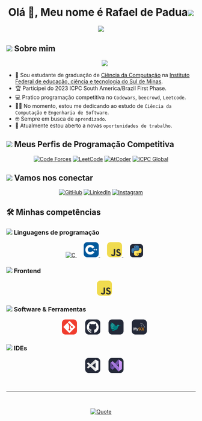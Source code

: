 <h1 align="center">Olá 👋, Meu nome é Rafael de Padua<img src="https://media.giphy.com/media/hvRJCLFzcasrR4ia7z/giphy.gif" width="40"></h1>
<p align="center">
  <a href="https://github.com/RfaelPadua"><img src="https://readme-typing-svg.herokuapp.com?font=new+times+roman&pause=1000&color=C8BE25&repeat=false&width=435&lines=Estudante+de+Ci%C3%AAncia+da+Computa%C3%A7%C3%A3o"></a>

## <picture><img src = "https://github.com/7oSkaaa/7oSkaaa/blob/main/Images/about_me.gif?raw=true" width = 50px></picture> Sobre mim

<picture> <img align="right" src="https://github.com/7oSkaaa/7oSkaaa/blob/main/Images/Right_Side.gif?raw=true" width = 250px></picture>

<br>

- :school: Sou estudante de graduação de [Ciência da Computação](https://portal.ifsuldeminas.edu.br/) na [Instituto Federal de educação, ciência e tecnologia do Sul de Minas](https://portal.ifsuldeminas.edu.br/).
- :trophy: Participei do 2023 ICPC South America/Brazil First Phase.
- :computer: Pratico programação competitiva no `Codewars`, `beecrowd`, `Leetcode`.
- :student: No momento, estou me dedicando ao estudo de `Ciência da Computação` e `Engenharia de Software`.
- :nerd_face: Sempre em busca de `aprendizado`.
- :thinking: Atualmente estou aberto a novas `oportunidades de trabalho`.


## <picture> <img src="https://github.com/7oSkaaa/7oSkaaa/blob/main/Images/competitive_programming_profile.png?raw=true" width=40> </picture> Meus Perfis de Programação Competitiva

<p align="center">
  <a href="https://www.beecrowd.com.br/judge/pt/profile/862308"><img src="https://www.beecrowd.com.br/judge/favicon.ico?1635097036" width="60" alt="Code Forces"/></a>
	<a href="https://leetcode.com/Rfae/"><img src="https://img.icons8.com/external-tal-revivo-shadow-tal-revivo/50/000000/external-level-up-your-coding-skills-and-quickly-land-a-job-logo-shadow-tal-revivo.png" alt="LeetCode"/></a>
	<a href="https://www.codewars.com/users/Rfael-Padua"><img src="https://docs.codewars.com/logo.svg" alt="AtCoder" width = "55"/></a>
	<a href="https://icpc.global/ICPCID/49KXBJR048TN"><img src="https://i.ibb.co/6J0r7rW/Daco-5610880.png" alt="ICPC Global" width = 60px /></a>     
</p>

## <picture> <img src="https://github.com/7oSkaaa/7oSkaaa/blob/main/Images/Connect-with-me.gif?raw=true" width="100px"> </picture> Vamos nos conectar
<p align="center">
	<a href="https://github.com/RfaelPadua"><img src="https://github.com/gauravghongde/social-icons/blob/master/SVG/Color/Github.svg" target="_blank" width="48" alt="GitHub"/></a>
	<a href="https://www.linkedin.com/in/rfaelpadua"><img src="https://github.com/gauravghongde/social-icons/blob/master/SVG/Color/LinkedIN.svg" alt="LinkedIn"/></a>
	<a href="https://www.instagram.com/raf_padua/"><img src="https://github.com/gauravghongde/social-icons/blob/master/SVG/Color/Instagram.svg" width="48" alt="Instagram"/></a>
</p>



## 🛠️ Minhas competências

### <picture> <img src = "https://github.com/7oSkaaa/7oSkaaa/blob/main/Images/Programming_Languages.gif?raw=true" width = 50px>  </picture> Linguagens de programação

<p align="center"> 
  &emsp; 
  <a href="https://www.cprogramming.com/" target="_blank"> 
    <img alt="C" src="https://github.com/RfaelPadua/RfaelPadua/assets/102425973/72d0f33c-3a16-41fc-9332-0c676f5b9517" width="40"
">
  </a> 
  &emsp;
  <a href="https://www.w3schools.com/cpp/" target="_blank"> 
    <img alt="C++" src="https://github.com/tandpfun/skill-icons/blob/main/icons/CPP.svg" width="40" >
  </a> 
  &emsp;
  <a href="https://developer.mozilla.org/en-US/docs/Web/JavaScript" target="_blank"> 
     <img alt="JavaScript" src="https://github.com/tandpfun/skill-icons/blob/main/icons/JavaScript.svg" width="40">
   </a>
  &emsp;
   <a href="https://www.python.org" target="_blank">
    <img alt="Python" src="https://github.com/tandpfun/skill-icons/blob/main/icons/Python-Dark.svg" width = "35">
  </a>
</p>

### <picture> <img src = "https://github.com/7oSkaaa/7oSkaaa/blob/main/Images/Front_End.gif?raw=true" width = 50px>  </picture> Frontend 
<p align="center"> 
  &emsp;
  <a href="https://developer.mozilla.org/en-US/docs/Web/JavaScript" target="_blank"> 
     <img alt="JavaScript" src="https://github.com/tandpfun/skill-icons/blob/main/icons/JavaScript.svg" width="40">
   </a>
</p>

 ### <picture> <img src = "https://github.com/7oSkaaa/7oSkaaa/blob/main/Images/Software_Tools.gif?raw=true" width = 50px>  </picture> Software & Ferramentas
 
<p align="center">
  &emsp;
    <a href="https://git-scm.com/"><img alt="Git" src="https://github.com/tandpfun/skill-icons/blob/main/icons/Git.svg" width="40"></a>
  &emsp;
    <a href="https://github.com/"><img alt="GitHub" src="https://github.com/tandpfun/skill-icons/blob/main/icons/Github-Dark.svg" width="40"></a>
    &emsp;
    <a href="https://www.latex-project.org/"><img alt="LaTex" src="https://github.com/tandpfun/skill-icons/blob/main/icons/LaTeX-Dark.svg" width="40" /></a>
    &emsp;
    <a href="https://www.mysql.com/"><img alt="MySQLsrc=" src="https://github.com/tandpfun/skill-icons/blob/main/icons/MySQL-Dark.svg" width="40"/></a>
</p>

 ### <picture> <img src = "https://github.com/7oSkaaa/7oSkaaa/blob/main/Images/IDEs.gif?raw=true" width = 50px>  </picture> IDEs
 
<p align="center">
  &emsp;
    <a href="https://code.visualstudio.com/"><img alt="Visual Studio Code" src="https://github.com/tandpfun/skill-icons/blob/main/icons/VSCode-Dark.svg" width="40"></a>
  &emsp;
    <a href="https://visualstudio.microsoft.com/pt-br/#vs-section"><img alt="Visual Studio" src="https://github.com/tandpfun/skill-icons/blob/main/icons/VisualStudio-Dark.svg" width="40" /></a>
</p>


<br> 

---

<br>

<p align = "center">
	<a href="https://github.com/piyushsuthar/github-readme-quotes"> <img alt = "Quote" src="https://quotes-github-readme.vercel.app/api?quote=I%20was%20not%20born%20with%20knowledge%20but,%20being%20fond%20of%20antiquity,%20I%20am%20quick%20to%20seek%20it.&author=Confucius&type=horizontal&theme=tokyonight&animation=grow_out_in&quoteCategory=programming">
</p>

<!-- https://github.com/durgeshsamariya/awesome-github-profile-readme-templates/blob/master/templates/7oSkaaa.md -->
